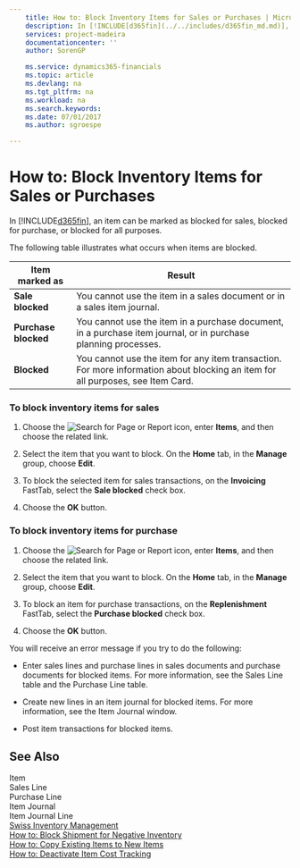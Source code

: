 ```yaml
---
    title: How to: Block Inventory Items for Sales or Purchases | Microsoft Docs
    description: In [!INCLUDE[d365fin](../../includes/d365fin_md.md)], an item can be marked as blocked for sales, blocked for purchase, or blocked for all purposes.
    services: project-madeira
    documentationcenter: ''
    author: SorenGP

    ms.service: dynamics365-financials
    ms.topic: article
    ms.devlang: na
    ms.tgt_pltfrm: na
    ms.workload: na
    ms.search.keywords:
    ms.date: 07/01/2017
    ms.author: sgroespe

---
```

# How to: Block Inventory Items for Sales or Purchases
In [!INCLUDE[d365fin](../../includes/d365fin_md.md)], an item can be marked as blocked for sales, blocked for purchase, or blocked for all purposes.  
  
 The following table illustrates what occurs when items are blocked.  
  
|Item marked as|Result|  
|--------------------|------------|  
|**Sale blocked**|You cannot use the item in a sales document or in a sales item journal.|  
|**Purchase blocked**|You cannot use the item in a purchase document, in a purchase item journal, or in purchase planning processes.|  
|**Blocked**|You cannot use the item for any item transaction. For more information about blocking an item for all purposes, see Item Card.|  
  
### To block inventory items for sales  
  
1.  Choose the ![Search for Page or Report](media/ui-search/search_small.png "Search for Page or Report icon") icon, enter **Items**, and then choose the related link.  
  
2.  Select the item that you want to block. On the **Home** tab, in the **Manage** group, choose **Edit**.  
  
3.  To block the selected item for sales transactions, on the **Invoicing** FastTab, select the **Sale blocked** check box.  
  
4.  Choose the **OK** button.  
  
### To block inventory items for purchase  
  
1.  Choose the ![Search for Page or Report](media/ui-search/search_small.png "Search for Page or Report icon") icon, enter **Items**, and then choose the related link.  
  
2.  Select the item that you want to block. On the **Home** tab, in the **Manage** group, choose **Edit**.  
  
3.  To block an item for purchase transactions, on the **Replenishment** FastTab, select the **Purchase blocked** check box.  
  
4.  Choose the **OK** button.  
  
 You will receive an error message if you try to do the following:  
  
-   Enter sales lines and purchase lines in sales documents and purchase documents for blocked items. For more information, see the Sales Line table and the Purchase Line table.  
  
-   Create new lines in an item journal for blocked items. For more information, see the Item Journal window.  
  
-   Post item transactions for blocked items.  
  
## See Also  
 Item   
 Sales Line   
 Purchase Line   
 Item Journal   
 Item Journal Line   
 [Swiss Inventory Management](swiss-inventory-management.md)   
 [How to: Block Shipment for Negative Inventory](how-to-block-shipment-for-negative-inventory.md)   
 [How to: Copy Existing Items to New Items](how-to-copy-existing-items-to-new-items.md)   
 [How to: Deactivate Item Cost Tracking](how-to-deactivate-item-cost-tracking.md)
